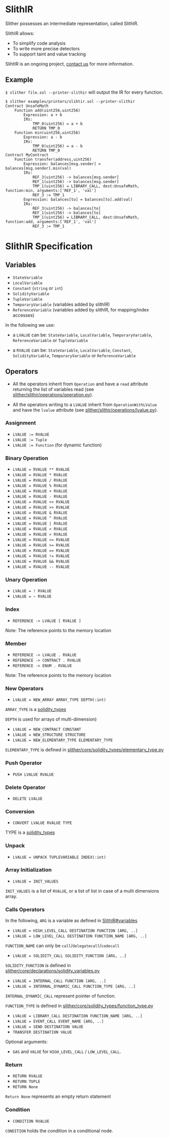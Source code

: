 # SlithIR
Slither possesses an intermediate representation, called SlithIR.

SlithIR allows:
- To simplify code analysis
- To write more precise detectors
- To support taint and value tracking 

SlihtIR is an ongoing project, [contact us](https://www.trailofbits.com/contact/) for more information.

## Example
`$ slither file.sol --printer-slithir` will output the IR for every function.

```
$ slither examples/printers/slihtir.sol --printer-slithir
Contract UnsafeMath
	Function add(uint256,uint256)
		Expression: a + b
		IRs:
			TMP_0(uint256) = a + b
			RETURN TMP_0
	Function min(uint256,uint256)
		Expression: a - b
		IRs:
			TMP_0(uint256) = a - b
			RETURN TMP_0
Contract MyContract
	Function transfer(address,uint256)
		Expression: balances[msg.sender] = balances[msg.sender].min(val)
		IRs:
			REF_3(uint256) -> balances[msg.sender]
			REF_1(uint256) -> balances[msg.sender]
			TMP_1(uint256) = LIBRARY_CALL, dest:UnsafeMath, function:min, arguments:['REF_1', 'val'] 
			REF_3 := TMP_1
		Expression: balances[to] = balances[to].add(val)
		IRs:
			REF_3(uint256) -> balances[to]
			REF_1(uint256) -> balances[to]
			TMP_1(uint256) = LIBRARY_CALL, dest:UnsafeMath, function:add, arguments:['REF_1', 'val'] 
			REF_3 := TMP_1
```

# SlithIR Specification 

## Variables
- `StateVariable`
- `LocalVariable`
- `Constant` (`string` or `int`)
- `SolidityVariable`
- `TupleVariable`
- `TemporaryVariable` (variables added by slithIR)
- `ReferenceVariable` (variables added by slithIR, for mapping/index accesses)

In the following we use:
- a `LVALUE` can be: `StateVariable`, `LocalVariable`, `TemporaryVariable`, `ReferenceVariable` or `TupleVariable`

- a `RVALUE` can be: `StateVariable`, `LocalVariable`, `Constant`, `SolidityVariable`, `TemporaryVariable` or `ReferenceVariable` 

## Operators

- All the operators inherit from `Operation` and have a `read` attribute returning the list of variables read (see [slither/slithir/operations/operation.py](https://github.com/trailofbits/slither/blob/slithir/slither/slithir/operations/operation.py)).

- All the operators writing to a `LVALUE` inherit from `OperationWithLValue` and have the `lvalue` attribute (see [slither/slithir/operations/lvalue.py](https://github.com/trailofbits/slither/blob/slithir/slither/slithir/operations/lvalue.py)).

### Assignment

- `LVALUE := RVALUE`
- `LVALUE := Tuple`
- `LVALUE := Function` (for dynamic function)

### Binary Operation

- `LVALUE = RVALUE ** RVALUE`
- `LVALUE = RVALUE * RVALUE`
- `LVALUE = RVALUE / RVALUE`
- `LVALUE = RVALUE % RVALUE`
- `LVALUE = RVALUE + RVALUE`
- `LVALUE = RVALUE - RVALUE`
- `LVALUE = RVALUE << RVALUE`
- `LVALUE = RVALUE >> RVALUE`
- `LVALUE = RVALUE & RVALUE`
- `LVALUE = RVALUE ^ RVALUE`
- `LVALUE = RVALUE | RVALUE`
- `LVALUE = RVALUE < RVALUE`
- `LVALUE = RVALUE > RVALUE`
- `LVALUE = RVALUE <= RVALUE`
- `LVALUE = RVALUE >= RVALUE`
- `LVALUE = RVALUE == RVALUE`
- `LVALUE = RVALUE != RVALUE`
- `LVALUE = RVALUE && RVALUE`
- `LVALUE = RVALUE -- RVALUE`

### Unary Operation
- `LVALUE = ! RVALUE`
- `LVALUE = ~ RVALUE`

### Index
- `REFERENCE -> LVALUE [ RVALUE ]`

Note: The reference points to the memory location

### Member
- `REFERENCE -> LVALUE . RVALUE`
- `REFERENCE -> CONTRACT . RVALUE`
- `REFERENCE -> ENUM . RVALUE`

Note: The reference points to the memory location

### New Operators
- `LVALUE = NEW_ARRAY ARRAY_TYPE DEPTH(:int)`

`ARRAY_TYPE` is a [solidity_types](https://github.com/trailofbits/slither/tree/master/slither/core/solidity_types)

`DEPTH` is used for arrays of multi-dimension)

- `LVALUE = NEW_CONTRACT CONSTANT`
- `LVALUE = NEW_STRUCTURE STRUCTURE`
- `LVALUE = NEW_ELEMENTARY_TYPE ELEMENTARY_TYPE`

`ELEMENTARY_TYPE` is defined in [slither/core/solidity_types/elementary_type.py](https://github.com/trailofbits/slither/blob/master/slither/core/solidity_types/elementary_type.py)

### Push Operator
- `PUSH LVALUE RVALUE`

### Delete Operator
- `DELETE LVALUE`

### Conversion
- `CONVERT LVALUE RVALUE TYPE`

TYPE is a [solidity_types](https://github.com/trailofbits/slither/tree/master/slither/core/solidity_types)

### Unpack
- `LVALUE = UNPACK TUPLEVARIABLE INDEX(:int)`

### Array Initialization
- `LVALUE = INIT_VALUES`

`INIT_VALUES` is a list of `RVALUE`, or a list of list in case of a multi dimensions array.

### Calls Operators

In the following, `ARG` is a variable as defined in [SlithIR#variables](https://github.com/trailofbits/slither-private/wiki/SlithIR#variables)

- `LVALUE = HIGH_LEVEL_CALL DESTINATION FUNCTION [ARG, ..]`
- `LVALUE = LOW_LEVEL_CALL DESTINATION FUNCTION_NAME [ARG, ..]`

`FUNCTION_NAME` can only be `call`/`delegatecall`/`codecall`

- `LVALUE = SOLIDITY_CALL SOLIDITY_FUNCTION [ARG, ..]` 

`SOLIDITY_FUNCTION` is defined in [slither/core/declarations/solidity_variables.py](https://github.com/trailofbits/slither/blob/master/slither/core/declarations/solidity_variables.py)

- `LVALUE = INTERNAL_CALL FUNCTION [ARG, ..]` 
- `LVALUE = INTERNAL_DYNAMIC_CALL FUNCTION_TYPE [ARG, ..]` 

`INTERNAL_DYNAMIC_CALL` represent pointer of function.

`FUNCTION_TYPE` is defined in [slither/core/solidity_types/function_type.py](https://github.com/trailofbits/slither/blob/master/slither/core/solidity_types/function_type.py)

- `LVALUE = LIBRARY_CALL DESTINATION FUNCTION_NAME [ARG, ..]`
- `LVALUE = EVENT_CALL EVENT_NAME [ARG, ..]`
- `LVALUE = SEND DESTINATION VALUE`
- `TRANSFER DESTINATION VALUE`


Optional arguments: 
- `GAS` and `VALUE` for `HIGH_LEVEL_CALL` / `LOW_LEVEL_CALL`. 

### Return
- `RETURN RVALUE`
- `RETURN TUPLE`
- `RETURN None`

`Return None` represents an empty return statement

### Condition
- `CONDITION RVALUE`

`CONDITION` holds the condition in a conditional node.


